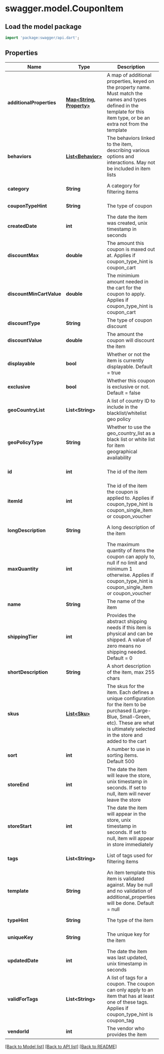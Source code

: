# swagger.model.CouponItem

## Load the model package
```dart
import 'package:swagger/api.dart';
```

## Properties
Name | Type | Description | Notes
------------ | ------------- | ------------- | -------------
**additionalProperties** | [**Map&lt;String, Property&gt;**](Property.md) | A map of additional properties, keyed on the property name.  Must match the names and types defined in the template for this item type, or be an extra not from the template | [optional] [default to {}]
**behaviors** | [**List&lt;Behavior&gt;**](Behavior.md) | The behaviors linked to the item, describing various options and interactions. May not be included in item lists | [optional] [default to []]
**category** | **String** | A category for filtering items | [optional] [default to null]
**couponTypeHint** | **String** | The type of coupon | [default to null]
**createdDate** | **int** | The date the item was created, unix timestamp in seconds | [optional] [default to null]
**discountMax** | **double** | The amount this coupon is maxed out at.  Applies if coupon_type_hint is coupon_cart | [optional] [default to null]
**discountMinCartValue** | **double** | The minimium amount needed in the cart for the coupon to apply.  Applies if coupon_type_hint is coupon_cart | [optional] [default to null]
**discountType** | **String** | The type of coupon discount | [default to null]
**discountValue** | **double** | The amount the coupon will discount the item | [default to null]
**displayable** | **bool** | Whether or not the item is currently displayable.  Default &#x3D; true | [optional] [default to null]
**exclusive** | **bool** | Whether this coupon is exclusive or not.  Default &#x3D; false | [optional] [default to null]
**geoCountryList** | **List&lt;String&gt;** | A list of country ID to include in the blacklist/whitelist geo policy | [optional] [default to []]
**geoPolicyType** | **String** | Whether to use the geo_country_list as a black list or white list for item geographical availability | [optional] [default to null]
**id** | **int** | The id of the item | [optional] [default to null]
**itemId** | **int** | The id of the item the coupon is applied to.  Applies if coupon_type_hint is coupon_single_item or coupon_voucher | [optional] [default to null]
**longDescription** | **String** | A long description of the item | [optional] [default to null]
**maxQuantity** | **int** | The maximum quantity of items the coupon can apply to, null if no limit and minimum 1 otherwise.  Applies if coupon_type_hint is coupon_single_item or coupon_voucher | [optional] [default to null]
**name** | **String** | The name of the item | [default to null]
**shippingTier** | **int** | Provides the abstract shipping needs if this item is physical and can be shipped.  A value of zero means no shipping needed.  Default &#x3D; 0 | [optional] [default to null]
**shortDescription** | **String** | A short description of the item, max 255 chars | [optional] [default to null]
**skus** | [**List&lt;Sku&gt;**](Sku.md) | The skus for the item. Each defines a unique configuration for the item to be purchased (Large-Blue, Small-Green, etc). These are what is ultimately selected in the store and added to the cart | [default to []]
**sort** | **int** | A number to use in sorting items.  Default 500 | [optional] [default to null]
**storeEnd** | **int** | The date the item will leave the store, unix timestamp in seconds.  If set to null, item will never leave the store | [optional] [default to null]
**storeStart** | **int** | The date the item will appear in the store, unix timestamp in seconds.  If set to null, item will appear in store immediately | [optional] [default to null]
**tags** | **List&lt;String&gt;** | List of tags used for filtering items | [optional] [default to []]
**template** | **String** | An item template this item is validated against.  May be null and no validation of additional_properties will be done.  Default &#x3D; null | [optional] [default to null]
**typeHint** | **String** | The type of the item | [default to null]
**uniqueKey** | **String** | The unique key for the item | [optional] [default to null]
**updatedDate** | **int** | The date the item was last updated, unix timestamp in seconds | [optional] [default to null]
**validForTags** | **List&lt;String&gt;** | A list of tags for a coupon.  The coupon can only apply to an item that has at least one of these tags.  Applies if coupon_type_hint is coupon_tag | [optional] [default to []]
**vendorId** | **int** | The vendor who provides the item | [default to null]

[[Back to Model list]](../README.md#documentation-for-models) [[Back to API list]](../README.md#documentation-for-api-endpoints) [[Back to README]](../README.md)


